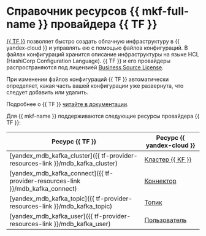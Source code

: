 # Справочник ресурсов {{ mkf-full-name }} провайдера {{ TF }}

[{{ TF }}](https://www.terraform.io/) позволяет быстро создать облачную инфраструктуру в {{ yandex-cloud }} и управлять ею с помощью файлов конфигураций. В файлах конфигураций хранится описание инфраструктуры на языке HCL (HashiCorp Configuration Language). {{ TF }} и его провайдеры распространяются под лицензией [Business Source License](https://github.com/hashicorp/terraform/blob/main/LICENSE). 

При изменении файлов конфигураций {{ TF }} автоматически определяет, какая часть вашей конфигурации уже развернута, что следует добавить или удалить.


Подробнее о {{ TF }} [читайте в документации](../tutorials/infrastructure-management/terraform-quickstart.md#install-terraform).


Для {{ mkf-name }} поддерживаются следующие ресурсы провайдера {{ TF }}:

| **Ресурс {{ TF }}** | **Ресурс {{ yandex-cloud }}** |
| --- | --- |
| [yandex_mdb_kafka_cluster]({{ tf-provider-resources-link }}/mdb_kafka_cluster) | [Кластер {{ KF }}](./concepts/index.md) |
| [yandex_mdb_kafka_connect]({{ tf-provider-resources-link }}/mdb_kafka_connect) | [Коннектор](./concepts/connectors.md) |
| [yandex_mdb_kafka_topic]({{ tf-provider-resources-link }}/mdb_kafka_topic) | [Топик](./concepts/topics.md) |
| [yandex_mdb_kafka_user]({{ tf-provider-resources-link }}/mdb_kafka_user) | [Пользователь](./concepts/managed-schema-registry.md#msr-auth) |